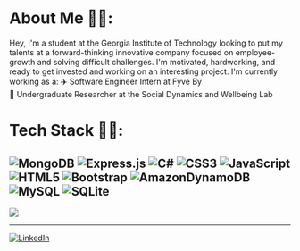 # About Me 👨🏻:
Hey, I'm a student at the Georgia Institute of Technology looking to put my talents at a forward-thinking innovative company focused on employee-growth and solving difficult challenges. I'm motivated, hardworking, and ready to get invested and working on an interesting project. 
I'm currently working as a:
✈️ Software Engineer Intern at Fyve By<br>🥼 Undergraduate Researcher at the Social Dynamics and Wellbeing Lab

# Tech Stack 👨🏻:
![MongoDB](https://img.shields.io/badge/MongoDB-%234ea94b.svg?style=for-the-badge&logo=mongodb&logoColor=white) ![Express.js](https://img.shields.io/badge/express.js-%23404d59.svg?style=for-the-badge&logo=express&logoColor=%2361DAFB) ![C#](https://img.shields.io/badge/c%23-%23239120.svg?style=for-the-badge&logo=csharp&logoColor=white) ![CSS3](https://img.shields.io/badge/css3-%231572B6.svg?style=for-the-badge&logo=css3&logoColor=white) ![JavaScript](https://img.shields.io/badge/javascript-%23323330.svg?style=for-the-badge&logo=javascript&logoColor=%23F7DF1E) ![HTML5](https://img.shields.io/badge/html5-%23E34F26.svg?style=for-the-badge&logo=html5&logoColor=white) ![Bootstrap](https://img.shields.io/badge/bootstrap-%238511FA.svg?style=for-the-badge&logo=bootstrap&logoColor=white) ![AmazonDynamoDB](https://img.shields.io/badge/Amazon%20DynamoDB-4053D6?style=for-the-badge&logo=Amazon%20DynamoDB&logoColor=white) ![MySQL](https://img.shields.io/badge/mysql-%2300000f.svg?style=for-the-badge&logo=mysql&logoColor=white) ![SQLite](https://img.shields.io/badge/sqlite-%2307405e.svg?style=for-the-badge&logo=sqlite&logoColor=white)
---
![](https://github-readme-stats.vercel.app/api/top-langs/?username=oscarzhang228&theme=dark&hide_border=false&include_all_commits=false&count_private=true&layout=compact)

---
[![LinkedIn](https://img.shields.io/badge/LinkedIn-%230077B5.svg?logo=linkedin&logoColor=white)](https://linkedin.com/in/oscarzhang228) 


